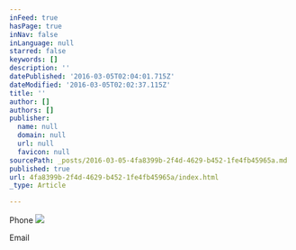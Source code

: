 ```yaml
---
inFeed: true
hasPage: true
inNav: false
inLanguage: null
starred: false
keywords: []
description: ''
datePublished: '2016-03-05T02:04:01.715Z'
dateModified: '2016-03-05T02:02:37.115Z'
title: ''
author: []
authors: []
publisher:
  name: null
  domain: null
  url: null
  favicon: null
sourcePath: _posts/2016-03-05-4fa8399b-2f4d-4629-b452-1fe4fb45965a.md
published: true
url: 4fa8399b-2f4d-4629-b452-1fe4fb45965a/index.html
_type: Article

---
```

Phone
![](https://the-grid-user-content.s3-us-west-2.amazonaws.com/def67b66-3e66-4ccd-9592-0dd42297a5f9.jpg)

Email